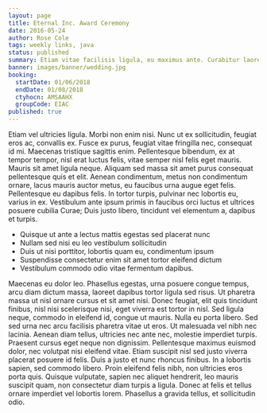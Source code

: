 ```yaml
---
layout: page
title: Eternal Inc. Award Ceremony
date: 2016-05-24
author: Rose Cole
tags: weekly links, java
status: published
summary: Etiam vitae facilisis ligula, eu maximus ante. Curabitur laoreet.
banner: images/banner/wedding.jpg
booking:
  startDate: 01/06/2018
  endDate: 01/08/2018
  ctyhocn: AMSAAHX
  groupCode: EIAC
published: true
---
```

Etiam vel ultricies ligula. Morbi non enim nisi. Nunc ut ex sollicitudin, feugiat eros ac, convallis ex. Fusce ex purus, feugiat vitae fringilla nec, consequat id mi. Maecenas tristique sagittis enim. Pellentesque bibendum, ex at tempor tempor, nisl erat luctus felis, vitae semper nisl felis eget mauris. Mauris sit amet ligula neque. Aliquam sed massa sit amet purus consequat pellentesque quis et elit. Aenean condimentum, metus non condimentum ornare, lacus mauris auctor metus, eu faucibus urna augue eget felis. Pellentesque eu dapibus felis. In tortor turpis, pulvinar nec lobortis eu, varius in ex. Vestibulum ante ipsum primis in faucibus orci luctus et ultrices posuere cubilia Curae; Duis justo libero, tincidunt vel elementum a, dapibus et turpis.

* Quisque ut ante a lectus mattis egestas sed placerat nunc
* Nullam sed nisi eu leo vestibulum sollicitudin
* Duis ut nisi porttitor, lobortis quam eu, condimentum ipsum
* Suspendisse consectetur enim sit amet tortor eleifend dictum
* Vestibulum commodo odio vitae fermentum dapibus.

Maecenas eu dolor leo. Phasellus egestas, urna posuere congue tempus, arcu diam dictum massa, laoreet dapibus tortor ligula sed risus. Ut pharetra massa ut nisl ornare cursus et sit amet nisi. Donec feugiat, elit quis tincidunt finibus, nisl nisi scelerisque nisi, eget viverra est tortor in nisl. Sed ligula neque, commodo in eleifend id, congue ut mauris. Nulla eu porta libero. Sed sed urna nec arcu facilisis pharetra vitae ut eros. Ut malesuada vel nibh nec lacinia. Aenean diam tellus, ultricies nec ante nec, molestie imperdiet turpis. Praesent cursus eget neque non dignissim. Pellentesque maximus euismod dolor, nec volutpat nisi eleifend vitae.
Etiam suscipit nisl sed justo viverra placerat posuere id felis. Duis a justo et nunc rhoncus finibus. In a lobortis sapien, sed commodo libero. Proin eleifend felis nibh, non ultricies eros porta quis. Quisque vulputate, sapien nec aliquet hendrerit, leo mauris suscipit quam, non consectetur diam turpis a ligula. Donec at felis et tellus ornare imperdiet vel lobortis lorem. Phasellus a gravida tellus, et sollicitudin odio.
